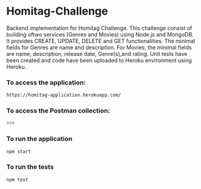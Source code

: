 # Homitag-Challenge
Backend implementation for Homitag Challenge. This challenge consist of building oftwo services (Genres and Movies) using Node.js and MongoDB. It provides CREATE, UPDATE, DELETE and GET functionalities. The minimal fields for Genres are name and description. For Movies, the minimal fields are name, description, release date, Genre(s),and rating. Unit tests have been created and code have been uploaded to Heroku environment using Heroku.

### To access the application:
```sh
https://homitag-application.herokuapp.com/
```

### To access the Postman collection:
```sh
### 
```

### To run the application
```sh
npm start
```

### To run the tests
```sh
npm test
```
